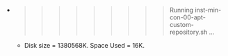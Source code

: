 * >>>>>>>>> Running inst-min-con-00-apt-custom-repository.sh ...
  * Disk size = 1380568K. Space Used = 16K.
